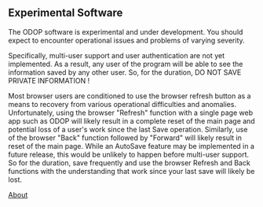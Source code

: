 ## Experimental Software

The ODOP software is experimental and under development.
You should expect to encounter operational issues and problems of varying severity.

Specifically, multi-user support and user authentication are not yet implemented.
As a result, any user of the program will be able to see the information saved by any other user.
So, for the duration, DO NOT SAVE PRIVATE INFORMATION !

Most browser users are conditioned to use the browser refresh button as a means to recovery from various operational difficulties and anomalies. 
Unfortunately, using the browser "Refresh" function with a single page web app such as ODOP will likely result in a complete reset of the main page 
and potential loss of a user's work since the last Save operation. 
Similarly, use of the browser "Back" function followed by "Forward" will likely result in reset of the main page.
While an AutoSave feature may be implemented in a future release, this would be unlikely to happen before multi-user support.
So for the duration, 
save frequently and use the browser Refresh and Back functions with the understanding that work since your last save will likely be lost.   

[About](./)
